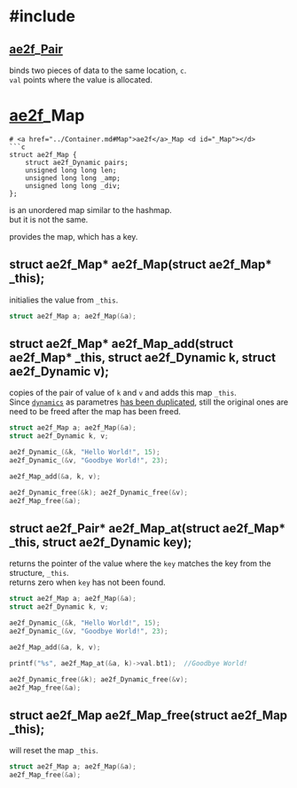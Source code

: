 # #include
## <a href="../Container.md#Dynamic">ae2f</a>_<a href="./Pair.md">Pair</a> <d id="_Pair"></d>
binds two pieces of data to the same location, `c`.  
`val` points where the value is allocated.


# <a href="../Container.md#Dynamic">ae2f</a>_Map
```
# <a href="../Container.md#Map">ae2f</a>_Map <d id="_Map"></d>
```c
struct ae2f_Map {
	struct ae2f_Dynamic pairs;
	unsigned long long len;
	unsigned long long _amp; 
	unsigned long long _div;
};
```
is an unordered map similar to the hashmap.  
but it is not the same.  

provides the map, which has a key.

## struct ae2f_Map* ae2f_Map(struct ae2f_Map* _this); <d id="init"></d>
initialies the value from `_this`.
```c
struct ae2f_Map a; ae2f_Map(&a);
```

## struct ae2f_Map* ae2f_Map_add(struct ae2f_Map* _this, struct ae2f_Dynamic k, struct ae2f_Dynamic v);
copies of the pair of value of `k` and `v` and adds this map `_this`.  
Since <a href="#_Dynamic">`dynamics`</a> as parametres <a href="./Dynamic.md#copy">has been duplicated</a>,
still the original ones are need to be freed after the map has been freed.
```c
struct ae2f_Map a; ae2f_Map(&a);
struct ae2f_Dynamic k, v;

ae2f_Dynamic_(&k, "Hello World!", 15);
ae2f_Dynamic_(&v, "Goodbye World!", 23);

ae2f_Map_add(&a, k, v);

ae2f_Dynamic_free(&k); ae2f_Dynamic_free(&v);
ae2f_Map_free(&a);
```

## struct ae2f_Pair* ae2f_Map_at(struct ae2f_Map* _this, struct ae2f_Dynamic key);
returns the pointer of the value where the `key` matches the key from the structure, `_this`.  
returns zero when `key` has not been found.
```c
struct ae2f_Map a; ae2f_Map(&a);
struct ae2f_Dynamic k, v;

ae2f_Dynamic_(&k, "Hello World!", 15);
ae2f_Dynamic_(&v, "Goodbye World!", 23);

ae2f_Map_add(&a, k, v);

printf("%s", ae2f_Map_at(&a, k)->val.bt1);	//Goodbye World!

ae2f_Dynamic_free(&k); ae2f_Dynamic_free(&v);
ae2f_Map_free(&a);
```

## struct ae2f_Map ae2f_Map_free(struct ae2f_Map _this); <d id="free"></d>
will reset the map `_this`.
```c
struct ae2f_Map a; ae2f_Map(&a);
ae2f_Map_free(&a);
```